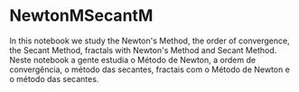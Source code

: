 # NewtonMSecantM
In this notebook we study the Newton's Method, the order of convergence, the Secant Method, fractals with Newton's Method and Secant Method.
Neste notebook a gente estudia o Método de Newton, a ordem de convergência, o método das secantes, fractais com o Método de Newton e o método das secantes.
